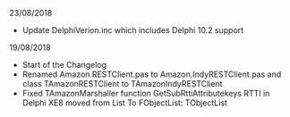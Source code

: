 23/08/2018

* Update DelphiVerion.inc which includes Delphi 10.2 support

19/08/2018

* Start of the Changelog
* Renamed Amazon.RESTClient.pas to Amazon.IndyRESTClient.pas and class TAmazonRESTClient to TAmazonIndyRESTClient 
* Fixed TAmazonMarshaller function GetSubRttiAttributekeys RTTI in Delphi XE8 moved from List To FObjectList: TObjectList<TObject>


